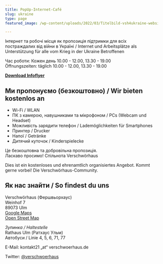 ```yaml
---
title: PopUp-Internet-Café
slug: ukraine
type: page
featured_image: /wp-content/uploads/2022/03/Titelbild-vsh4ukraine-website.jpg

---
```


Інтернет та робочі місця як пропозиція підтримки для всіх постраждалих від війни в Україні / Internet und Arbeitsplätze als Unterstützung für alle vom Krieg in der Ukraine Betroffenen

Час роботи: Кожен день 10.00 - 12.00, 13.30 - 19.00  
Öffnungszeiten: täglich 10.00 - 12.00, 13.30 - 19.00


[**Download Infoflyer**](/wp-content/uploads/2022/03/flyer-popupinternetcafe.pdf)

## Ми пропонуємо (безкоштовно) / Wir bieten kostenlos an
* Wi-Fi / WLAN
* ПК з камерою, навушниками та мікрофоном / PCs (Webcam und Headset)
* Можливість зарядити телефон / Lademöglichkeiten für Smartphones
* Принтер / Drucker
* Напої / Getränke
* Дитячий куточок / Kinderspielecke

Це безкоштовна та добровільна пропозиція.  
Ласкаво просимо! Спільнота Verschwörhaus 

Dies ist ein kostenloses und ehrenamtlich organisiertes Angebot. Kommt gerne vorbei! Die Verschwörhaus-Community.


## Як нас знайти / So findest du uns

Verschwörhaus (Фершвьорхаус)<br />
Weinhof 7<br />
89073 Ulm<br />
[Google Maps][1]<br />
[Open Street Map][2]<br />

*Зупинка / Haltestelle*<br />
Rathaus Ulm (Ратхаус Ульм)<br />
Автобуси / Linie 4, 5, 6, 71, 77<br />  


E-Mail: kontakt21 „at“ verschwoerhaus.de

Twitter: [@verschwoerhaus][3]


 [1]: https://goo.gl/maps/nGK74zhfdT71eHDL7
 [2]: https://www.openstreetmap.org/node/1437402543#map=19/48.39655/9.99014
 [3]: https://twitter.com/verschwoerhaus/
